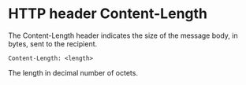 # HTTP header Content-Length

The Content-Length header indicates the size of
the message body, in bytes, sent to the recipient.

```http
Content-Length: <length>
``` 

<length>  
The length in decimal number of octets.
